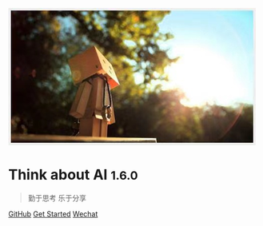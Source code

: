 <!-- _coverpage.md -->

![logo](logo.jpeg "Think about AI")

# Think about AI <small>1.6.0</small>

> 勤于思考 乐于分享

<!-- - 简单、轻便 (压缩后 ~21kB)
- 无需生成 html 文件
- 众多主题 -->

[GitHub](https://github.com/thinkaboutai)
[Get Started](README)
[Wechat](https://open.work.weixin.qq.com/wwopen/sso/3rd_qrConnect?appid=wx659cc9a7d7180291&redirect_uri=hncf56.f3322.net%3A8011&state=91&usertype=member)
